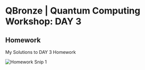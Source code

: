 # QBronze | Quantum Computing Workshop: DAY 3

## Homework

My Solutions to DAY 3 Homework

![Homework Snip 1]()





